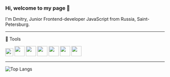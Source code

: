 ### Hi, welcome to my page 👋

I'm Dmitry, Junior Frontend-developer JavaScript from Russia, Saint-Petersburg.  
***
:wrench: Tools  
  
<img height="25" width="25" src="https://cdn.jsdelivr.net/npm/simple-icons@v4/icons/react.svg" />     <img height="32" width="32" src="https://cdn.jsdelivr.net/npm/simple-icons@v4/icons/html5.svg" />     <img height="32" width="32" src="https://cdn.jsdelivr.net/npm/simple-icons@v4/icons/javascript.svg" />      <img height="32" width="32" src="https://cdn.jsdelivr.net/npm/simple-icons@v4/icons/css3.svg" />      <img height="32" width="32" src="https://cdn.jsdelivr.net/npm/simple-icons@v4/icons/nodejs.svg" />     <img height="32" width="32" src="https://cdn.jsdelivr.net/npm/simple-icons@v4/icons/git.svg" />     <img height="32" width="32" src="https://cdn.jsdelivr.net/npm/simple-icons@v4/icons/mongodb.svg" />




***
![Top Langs](https://github-readme-stats.vercel.app/api/top-langs/?username=skredmi&layout=compact&theme=tokyonight)

